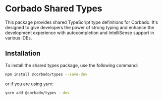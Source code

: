 # Corbado Shared Types

This package provides shared TypeScript type definitions for Corbado. It's designed to give developers the power of
strong typing and enhance the development experience with autocompletion and IntelliSense support in various IDEs.

## Installation

To install the shared types package, use the following command:

```bash
npm install @corbado/types --save-dev
```

or if you are using `yarn`:

```bash
yarn add @corbado/types --dev
```
